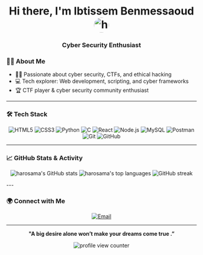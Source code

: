 <!-- Profile README for Ibtissam Benmessoud (harosama) -->

<h1 align="center">Hi there, I'm Ibtissem Benmessaoud <img src="https://github.com/harosama.png" width="40" style="border-radius:50%" alt="harosama" /> </h1>
<h3 align="center">Cyber Security Enthusiast </h3>

### 🦸‍♀️ About Me

- 🕵️‍♀️ Passionate about cyber security, CTFs, and ethical hacking
- 💻 Tech explorer: Web development, scripting, and cyber frameworks
- 🏆 CTF player & cyber security community enthusiast

---

### 🛠️ Tech Stack

<p align="center">
  <img src="https://img.shields.io/badge/HTML5-E34F26?style=flat-square&logo=html5&logoColor=white" alt="HTML5"/>
  <img src="https://img.shields.io/badge/CSS3-1572B6?style=flat-square&logo=css3&logoColor=white" alt="CSS3"/>
  <img src="https://img.shields.io/badge/Python-3776AB?style=flat-square&logo=python&logoColor=white" alt="Python"/>
  <img src="https://img.shields.io/badge/C-00599C?style=flat-square&logo=c&logoColor=white" alt="C"/>
  <img src="https://img.shields.io/badge/React-20232a?style=flat-square&logo=react" alt="React"/>
  <img src="https://img.shields.io/badge/Node.js-339933?style=flat-square&logo=node.js&logoColor=white" alt="Node.js"/>
  <img src="https://img.shields.io/badge/MySQL-005C84?style=flat-square&logo=mysql&logoColor=white" alt="MySQL"/>
  <img src="https://img.shields.io/badge/Postman-FF6C37?style=flat-square&logo=postman&logoColor=white" alt="Postman"/>
  <img src="https://img.shields.io/badge/Git-F05032?style=flat-square&logo=git&logoColor=white" alt="Git"/>
  <img src="https://img.shields.io/badge/GitHub-181717?style=flat-square&logo=github&logoColor=white" alt="GitHub"/>
</p>

---

### 📈 GitHub Stats & Activity

<p align="center">
  <img src="https://github-readme-stats.vercel.app/api?username=harosama&show_icons=true&theme=radical&hide_border=true" alt="harosama's GitHub stats" />
  <img src="https://github-readme-stats.vercel.app/api/top-langs/?username=harosama&layout=compact&theme=radical&hide_border=true" alt="harosama's top languages"/>
  <img src="https://streak-stats.demolab.com?user=harosama&theme=radical&hide_border=true" alt="GitHub streak"/>
</p>
---

### 🌍 Connect with Me

<p align="center">
  <a href="mailto:i_benmessoud@estin.dz">
    <img src="https://img.shields.io/badge/Email-i_benmessoud@estin.dz-D14836?style=flat-square&logo=gmail&logoColor=white" alt="Email"/>
  </a>
  <!-- Add your LinkedIn, Twitter, or other links below if you want -->
  <!--
  <a href="https://www.linkedin.com/in/YOUR-LINKEDIN">
    <img src="https://img.shields.io/badge/LinkedIn-0077B5?style=flat-square&logo=linkedin&logoColor=white" alt="LinkedIn"/>
  </a>
  -->
</p>

---

<p align="center">
  <b>"A big desire alone won’t make your dreams come true .”</b>
</p>

<p align="center">
  <img src="https://komarev.com/ghpvc/?username=harosama&style=flat-square&color=blueviolet" alt="profile view counter"/>
</p>
